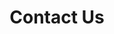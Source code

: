 ---
layout: contact
title: "Contact Us"
permalink: /contact/
page_header_image: "/assets/images/page_header_2.jpg"

# Contact Form
form:
  heading: "Send us a message"
  description: "When unknow printer took a gallery of type and scramblted it to make a type specimen book"
---
